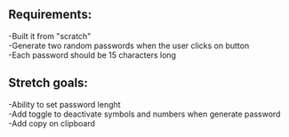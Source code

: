 ## Requirements: <br />
  -Built it from "scratch" <br />
  -Generate two random passwords when the user clicks on button <br />
  -Each password should be 15 characters long <br />
## Stretch goals: <br />
  -Ability to set password lenght <br />
  -Add toggle to deactivate symbols and numbers when generate password <br />
  -Add copy on clipboard <br />
